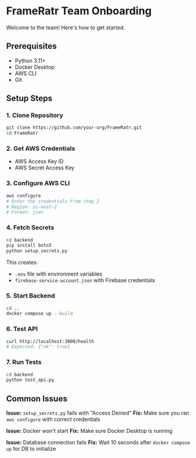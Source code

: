 # FrameRatr Team Onboarding

Welcome to the team! Here's how to get started.

## Prerequisites

- Python 3.11+
- Docker Desktop
- AWS CLI
- Git

## Setup Steps

### 1. Clone Repository
```bash
git clone https://github.com/your-org/FrameRatr.git
cd FrameRatr
```

### 2. Get AWS Credentials
- AWS Access Key ID
- AWS Secret Access Key

### 3. Configure AWS CLI
```bash
aws configure
# Enter the credentials from step 2
# Region: us-east-2
# Format: json
```

### 4. Fetch Secrets
```bash
cd backend
pip install boto3
python setup_secrets.py
```

This creates:
- `.env` file with environment variables
- `firebase-service-account.json` with Firebase credentials

### 5. Start Backend
```bash
cd ..
docker compose up --build
```

### 6. Test API
```bash
curl http://localhost:3000/health
# Expected: {"ok": true}
```

### 7. Run Tests
```bash
cd backend
python test_api.py
```

## Common Issues

**Issue:** `setup_secrets.py` fails with "Access Denied"
**Fix:** Make sure you ran `aws configure` with correct credentials

**Issue:** Docker won't start
**Fix:** Make sure Docker Desktop is running

**Issue:** Database connection fails
**Fix:** Wait 10 seconds after `docker compose up` for DB to initialize
